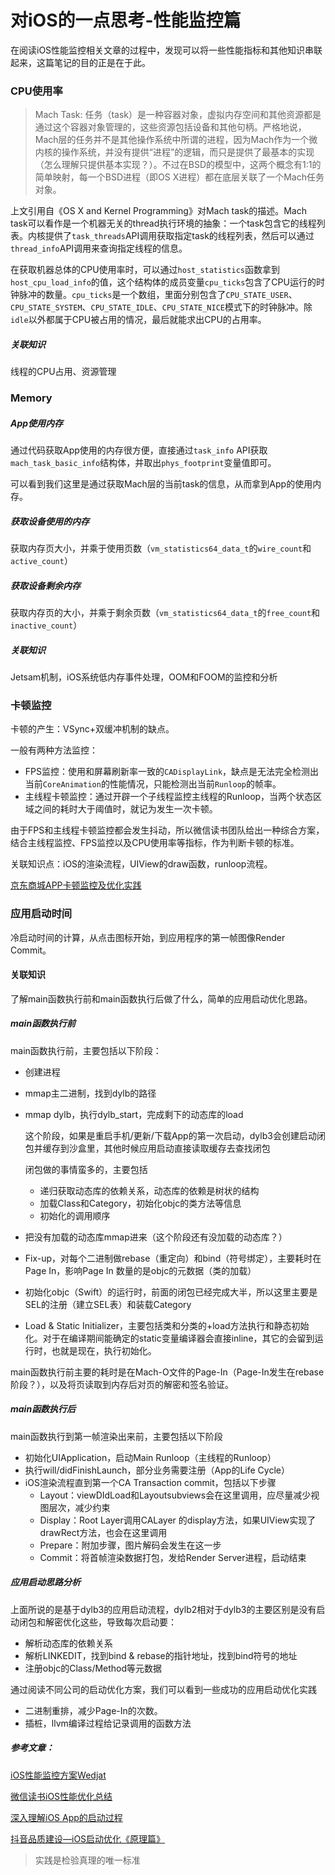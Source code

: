 # 对iOS的一点思考-性能监控篇

在阅读iOS性能监控相关文章的过程中，发现可以将一些性能指标和其他知识串联起来，这篇笔记的目的正是在于此。

### CPU使用率

> Mach Task:  任务（task）是一种容器对象，虚拟内存空间和其他资源都是通过这个容器对象管理的，这些资源包括设备和其他句柄。严格地说，Mach层的任务并不是其他操作系统中所谓的进程，因为Mach作为一个微内核的操作系统，并没有提供“进程”的逻辑，而只是提供了最基本的实现（怎么理解只提供基本实现？）。不过在BSD的模型中，这两个概念有1:1的简单映射，每一个BSD进程（即OS X进程）都在底层关联了一个Mach任务对象。

上文引用自《OS X and Kernel Programming》对Mach task的描述。Mach task可以看作是一个机器无关的thread执行环境的抽象：一个task包含它的线程列表。内核提供了`task_threads`API调用获取指定task的线程列表，然后可以通过`thread_info`API调用来查询指定线程的信息。

在获取机器总体的CPU使用率时，可以通过`host_statistics`函数拿到`host_cpu_load_info`的值，这个结构体的成员变量`cpu_ticks`包含了CPU运行的时钟脉冲的数量。`cpu_ticks`是一个数组，里面分别包含了`CPU_STATE_USER`、`CPU_STATE_SYSTEM`、`CPU_STATE_IDLE`、`CPU_STATE_NICE`模式下的时钟脉冲。除`idle`以外都属于CPU被占用的情况，最后就能求出CPU的占用率。

##### 关联知识

线程的CPU占用、资源管理

### Memory

##### App使用内存

通过代码获取App使用的内存很方便，直接通过`task_info` API获取`mach_task_basic_info`结构体，并取出`phys_footprint`变量值即可。

可以看到我们这里是通过获取Mach层的当前task的信息，从而拿到App的使用内存。

##### 获取设备使用的内存

获取内存页大小，并乘于使用页数（`vm_statistics64_data_t`的`wire_count`和`active_count`）

##### 获取设备剩余内存

获取内存页的大小，并乘于剩余页数（`vm_statistics64_data_t`的`free_count`和`inactive_count`）

##### 关联知识

Jetsam机制，iOS系统低内存事件处理，OOM和FOOM的监控和分析

### 卡顿监控

卡顿的产生：VSync+双缓冲机制的缺点。

一般有两种方法监控：

* FPS监控：使用和屏幕刷新率一致的`CADisplayLink`，缺点是无法完全检测出当前`CoreAnimation`的性能情况，只能检测出当前`Runloop`的帧率。
* 主线程卡顿监控：通过开辟一个子线程监控主线程的Runloop，当两个状态区域之间的耗时大于阈值时，就记为发生一次卡顿。

由于FPS和主线程卡顿监控都会发生抖动，所以微信读书团队给出一种综合方案，结合主线程监控、FPS监控以及CPU使用率等指标，作为判断卡顿的标准。

关联知识点：iOS的渲染流程，UIView的draw函数，runloop流程。

[京东商城APP卡顿监控及优化实践](https://mp.weixin.qq.com/s/aJeAUAjcKOMvznDMGj2UUA)

### 应用启动时间

冷启动时间的计算，从点击图标开始，到应用程序的第一帧图像Render Commit。

#### 关联知识

了解main函数执行前和main函数执行后做了什么，简单的应用启动优化思路。

##### **main函数执行前**

main函数执行前，主要包括以下阶段：

* 创建进程

* mmap主二进制，找到dylb的路径

* mmap dylb，执行dylb_start，完成剩下的动态库的load

  这个阶段，如果是重启手机/更新/下载App的第一次启动，dylb3会创建启动闭包并缓存到沙盒里，其他时候应用启动直接读取缓存去查找闭包

  闭包做的事情蛮多的，主要包括

  * 递归获取动态库的依赖关系，动态库的依赖是树状的结构
  * 加载Class和Category，初始化objc的类方法等信息
  * 初始化的调用顺序

* 把没有加载的动态库mmap进来（这个阶段还有没加载的动态库？）
* Fix-up，对每个二进制做rebase（重定向）和bind（符号绑定），主要耗时在Page In，影响Page In 数量的是objc的元数据（类的加载）
* 初始化objc（Swift）的运行时，前面的闭包已经完成大半，所以这里主要是SEL的注册（建立SEL表）和装载Category
* Load & Static Initializer，主要包括类和分类的+load方法执行和静态初始化。对于在编译期间能确定的static变量编译器会直接inline，其它的会留到运行时，也就是现在，执行初始化。

main函数执行前主要的耗时是在Mach-O文件的Page-In（Page-In发生在rebase阶段？），以及将页读取到内存后对页的解密和签名验证。

##### **main函数执行后**

main函数执行到第一帧渲染出来前，主要包括以下阶段

* 初始化UIApplication，启动Main Runloop（主线程的Runloop）
* 执行will/didFinishLaunch，部分业务需要注册（App的Life Cycle）
* iOS渲染流程直到第一个CA Transaction commit，包括以下步骤
  * Layout：viewDIdLoad和Layoutsubviews会在这里调用，应尽量减少视图层次，减少约束
  * Display：Root Layer调用CALayer 的display方法，如果UIView实现了drawRect方法，也会在这里调用
  * Prepare：附加步骤，图片解码会发生在这一步
  * Commit：将首帧渲染数据打包，发给Render Server进程，启动结束

##### 应用启动思路分析

上面所说的是基于dylb3的应用启动流程，dylb2相对于dylb3的主要区别是没有启动闭包和解密优化这些，导致每次启动要：

* 解析动态库的依赖关系
* 解析LINKEDIT，找到bind & rebase的指针地址，找到bind符号的地址
* 注册objc的Class/Method等元数据

通过阅读不同公司的启动优化方案，我们可以看到一些成功的应用启动优化实践

* 二进制重排，减少Page-In的次数。
* 插桩，llvm编译过程给记录调用的函数方法

##### 参考文章：

[iOS性能监控方案Wedjat](https://github.com/aozhimin/iOS-Monitor-Platform#%E9%A1%B9%E7%9B%AE%E5%90%8D%E7%A7%B0%E7%9A%84%E6%9D%A5%E6%BA%90)

[微信读书iOS性能优化总结](https://wereadteam.github.io/2016/05/03/WeRead-Performance/)

[深入理解iOS App的启动过程](https://blog.csdn.net/Hello_Hwc/article/details/78317863?locationNum=9&fps=1)

[抖音品质建设—iOS启动优化《原理篇》](https://juejin.im/post/6887741815529832456)

> 实践是检验真理的唯一标准